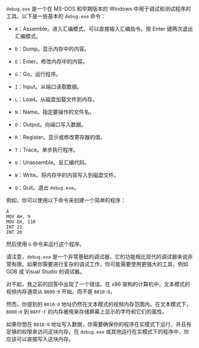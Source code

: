 `debug.exe` 是一个在 MS-DOS 和早期版本的 Windows 中用于调试和测试程序的工具。以下是一些基本的 `debug.exe` 命令：

- `A`：Assemble。进入汇编模式，可以直接输入汇编指令。按 Enter 键两次退出汇编模式。

- `D`：Dump。显示内存中的内容。

- `E`：Enter。修改内存中的内容。

- `G`：Go。运行程序。

- `I`：Input。从端口读取数据。

- `L`：Load。从磁盘加载文件到内存。

- `N`：Name。指定要操作的文件名。

- `O`：Output。向端口写入数据。

- `R`：Register。显示或修改寄存器的值。

- `T`：Trace。单步执行程序。

- `U`：Unassemble。反汇编代码。

- `W`：Write。将内存中的内容写入到磁盘文件。

- `Q`：Quit。退出 `debug.exe`。

例如，你可以使用以下命令来创建一个简单的程序：

```dos
A
MOV AH, 9
MOV DX, 110
INT 21
INT 20
```

然后使用 `G` 命令来运行这个程序。

请注意，`debug.exe` 是一个非常基础的调试器，它的功能相比现代的调试器来说非常有限。如果你需要进行复杂的调试工作，你可能需要使用更强大的工具，例如 GDB 或 Visual Studio 的调试器。

对不起，我之前的回答中出现了一个错误。在 x86 架构的计算机中，文本模式的视频内存通常从 `B800:0` 开始，而不是 `B810:0`。

然而，你提到的 `B810:0` 地址仍然在文本模式的视频内存范围内。在文本模式下，`B800:0` 到 `B8FF:F` 的内存被用来存储屏幕上显示的字符和它们的属性。

如果你想在 `B810:0` 地址写入数据，你需要确保你的程序在实模式下运行，并且有足够的权限来访问这块内存。在 `debug.exe` 或其他运行在实模式下的程序中，你应该可以直接写入这块内存。
